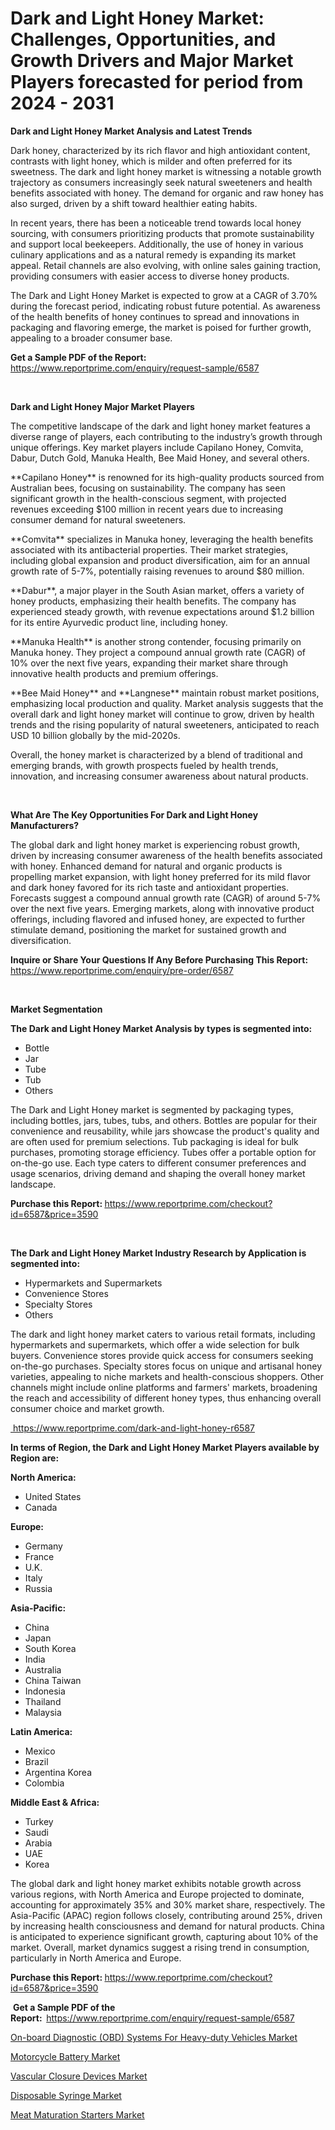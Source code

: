 <p><h1>Dark and Light Honey Market: Challenges, Opportunities, and Growth Drivers and Major Market Players forecasted for period from 2024 - 2031</h1></p><p><strong>Dark and Light Honey Market Analysis and Latest Trends</strong></p>
<p><p>Dark honey, characterized by its rich flavor and high antioxidant content, contrasts with light honey, which is milder and often preferred for its sweetness. The dark and light honey market is witnessing a notable growth trajectory as consumers increasingly seek natural sweeteners and health benefits associated with honey. The demand for organic and raw honey has also surged, driven by a shift toward healthier eating habits. </p><p>In recent years, there has been a noticeable trend towards local honey sourcing, with consumers prioritizing products that promote sustainability and support local beekeepers. Additionally, the use of honey in various culinary applications and as a natural remedy is expanding its market appeal. Retail channels are also evolving, with online sales gaining traction, providing consumers with easier access to diverse honey products.</p><p>The Dark and Light Honey Market is expected to grow at a CAGR of 3.70% during the forecast period, indicating robust future potential. As awareness of the health benefits of honey continues to spread and innovations in packaging and flavoring emerge, the market is poised for further growth, appealing to a broader consumer base.</p></p>
<p><strong>Get a Sample PDF of the Report:&nbsp;</strong> <a href="https://www.reportprime.com/enquiry/request-sample/6587">https://www.reportprime.com/enquiry/request-sample/6587</a></p>
<p>&nbsp;</p>
<p><strong>Dark and Light Honey Major Market Players</strong></p>
<p><p>The competitive landscape of the dark and light honey market features a diverse range of players, each contributing to the industry’s growth through unique offerings. Key market players include Capilano Honey, Comvita, Dabur, Dutch Gold, Manuka Health, Bee Maid Honey, and several others.</p><p>**Capilano Honey** is renowned for its high-quality products sourced from Australian bees, focusing on sustainability. The company has seen significant growth in the health-conscious segment, with projected revenues exceeding $100 million in recent years due to increasing consumer demand for natural sweeteners.</p><p>**Comvita** specializes in Manuka honey, leveraging the health benefits associated with its antibacterial properties. Their market strategies, including global expansion and product diversification, aim for an annual growth rate of 5-7%, potentially raising revenues to around $80 million.</p><p>**Dabur**, a major player in the South Asian market, offers a variety of honey products, emphasizing their health benefits. The company has experienced steady growth, with revenue expectations around $1.2 billion for its entire Ayurvedic product line, including honey.</p><p>**Manuka Health** is another strong contender, focusing primarily on Manuka honey. They project a compound annual growth rate (CAGR) of 10% over the next five years, expanding their market share through innovative health products and premium offerings.</p><p>**Bee Maid Honey** and **Langnese** maintain robust market positions, emphasizing local production and quality. Market analysis suggests that the overall dark and light honey market will continue to grow, driven by health trends and the rising popularity of natural sweeteners, anticipated to reach USD 10 billion globally by the mid-2020s.</p><p>Overall, the honey market is characterized by a blend of traditional and emerging brands, with growth prospects fueled by health trends, innovation, and increasing consumer awareness about natural products.</p></p>
<p>&nbsp;</p>
<p><strong>What Are The Key Opportunities For Dark and Light Honey Manufacturers?</strong></p>
<p><p>The global dark and light honey market is experiencing robust growth, driven by increasing consumer awareness of the health benefits associated with honey. Enhanced demand for natural and organic products is propelling market expansion, with light honey preferred for its mild flavor and dark honey favored for its rich taste and antioxidant properties. Forecasts suggest a compound annual growth rate (CAGR) of around 5-7% over the next five years. Emerging markets, along with innovative product offerings, including flavored and infused honey, are expected to further stimulate demand, positioning the market for sustained growth and diversification.</p></p>
<p><strong>Inquire or Share Your Questions If Any Before Purchasing This Report:</strong> <a href="https://www.reportprime.com/enquiry/pre-order/6587">https://www.reportprime.com/enquiry/pre-order/6587</a></p>
<p>&nbsp;</p>
<p><strong>Market Segmentation</strong></p>
<p><strong>The Dark and Light Honey Market Analysis by types is segmented into:</strong></p>
<p><ul><li>Bottle</li><li>Jar</li><li>Tube</li><li>Tub</li><li>Others</li></ul></p>
<p><p>The Dark and Light Honey market is segmented by packaging types, including bottles, jars, tubes, tubs, and others. Bottles are popular for their convenience and reusability, while jars showcase the product's quality and are often used for premium selections. Tub packaging is ideal for bulk purchases, promoting storage efficiency. Tubes offer a portable option for on-the-go use. Each type caters to different consumer preferences and usage scenarios, driving demand and shaping the overall honey market landscape.</p></p>
<p><strong>Purchase this Report:&nbsp;</strong><a href="https://www.reportprime.com/checkout?id=6587&price=3590">https://www.reportprime.com/checkout?id=6587&price=3590</a></p>
<p>&nbsp;</p>
<p><strong>The Dark and Light Honey Market Industry Research by Application is segmented into:</strong></p>
<p><ul><li>Hypermarkets and Supermarkets</li><li>Convenience Stores</li><li>Specialty Stores</li><li>Others</li></ul></p>
<p><p>The dark and light honey market caters to various retail formats, including hypermarkets and supermarkets, which offer a wide selection for bulk buyers. Convenience stores provide quick access for consumers seeking on-the-go purchases. Specialty stores focus on unique and artisanal honey varieties, appealing to niche markets and health-conscious shoppers. Other channels might include online platforms and farmers' markets, broadening the reach and accessibility of different honey types, thus enhancing overall consumer choice and market growth.</p></p>
<p><a href="https://www.reportprime.com/dark-and-light-honey-r6587">&nbsp;https://www.reportprime.com/dark-and-light-honey-r6587</a></p>
<p><strong>In terms of Region, the Dark and Light Honey Market Players available by Region are:</strong></p>
<p>
    <p> <strong> North America: </strong>
        <ul>
            <li>United States</li>
            <li>Canada</li>
        </ul>
        </p> 
    <p> <strong> Europe: </strong>
        <ul>
            <li>Germany</li>
            <li>France</li>
            <li>U.K.</li>
            <li>Italy</li>
            <li>Russia</li>
        </ul>
        </p> 
    <p> <strong> Asia-Pacific: </strong>
        <ul>
            <li>China</li>
            <li>Japan</li>
            <li>South Korea</li>
            <li>India</li>
            <li>Australia</li>
            <li>China Taiwan</li>
            <li>Indonesia</li>
            <li>Thailand</li>
            <li>Malaysia</li>
        </ul>
        </p> 
    <p> <strong> Latin America: </strong>
        <ul>
            <li>Mexico</li>
            <li>Brazil</li>
            <li>Argentina Korea</li>
            <li>Colombia</li>
        </ul>
        </p> 
    <p> <strong> Middle East & Africa: </strong>
        <ul>
            <li>Turkey</li>
            <li>Saudi</li>
            <li>Arabia</li>
            <li>UAE</li>
            <li>Korea</li>
        </ul>
    </p>
    </p>
<p><p>The global dark and light honey market exhibits notable growth across various regions, with North America and Europe projected to dominate, accounting for approximately 35% and 30% market share, respectively. The Asia-Pacific (APAC) region follows closely, contributing around 25%, driven by increasing health consciousness and demand for natural products. China is anticipated to experience significant growth, capturing about 10% of the market. Overall, market dynamics suggest a rising trend in consumption, particularly in North America and Europe.</p></p>
<p><strong>Purchase this Report: </strong><a href="https://www.reportprime.com/checkout?id=6587&price=3590">https://www.reportprime.com/checkout?id=6587&price=3590</a></p>
<p>&nbsp;<strong>Get a Sample PDF of the Report:&nbsp;&nbsp;</strong><a href="https://www.reportprime.com/enquiry/request-sample/6587">https://www.reportprime.com/enquiry/request-sample/6587</a></p>
<p><strong></strong></p>
<p><p><a href="https://issuu.com/reportprime-2/docs/on-board-diagnostic-obd-systems-for_8973cfcd4e2244">On-board Diagnostic (OBD) Systems For Heavy-duty Vehicles Market</a></p><p><a href="https://www.linkedin.com/pulse/motorcycle-battery-market-share-analysis-growth-trends-forecasts-jy3yf?trackingId=S03IdiLvQuqmKo6g8UMsGw%3D%3D">Motorcycle Battery Market</a></p><p><a href="https://medium.com/@stephen.russell7684/vascular-closure-devices-market-a-global-and-regional-analysis-focus-on-end-user-product-and-9256de337000">Vascular Closure Devices Market</a></p><p><a href="https://medium.com/@stephen.russell7684/what-are-the-current-and-future-prospects-for-the-disposable-syringe-market-4bd0ede39328">Disposable Syringe Market</a></p><p><a href="https://github.com/GenaGaines34/Market-Research-Report-List-1/blob/main/meat-maturation-starters-market.md">Meat Maturation Starters Market</a></p></p>